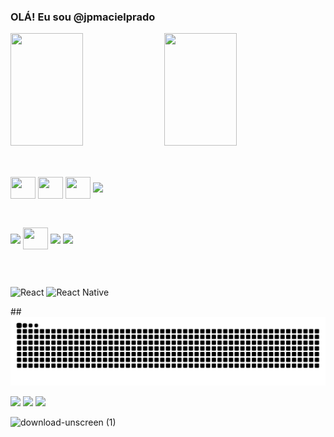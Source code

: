 ### OLÁ! Eu sou @jpmacielprado

<link rel="stylesheet" type='text/css' href="https://cdn.jsdelivr.net/gh/devicons/devicon@latest/devicon.min.css" />

 <div href="https://github.com/jpmacielprado">
    <img height="180em"  width="48%" src="https://github-readme-stats.vercel.app./api?username=jpmacielprado&show_icons=true&theme=tokyonight&include_all_commit=true&count_private=true"/>
    <img height="180em"  width="48%" src="https://github-readme-stats.vercel.app./api/top-langs/?username=jpmacielprado&langs_count=168&theme=tokyonight"/>
</div>

##

<div style="display: inline_block"><br>
  <img align="center" height="35" width="40" src="https://cdn.jsdelivr.net/gh/devicons/devicon@latest/icons/java/java-original.svg" />
  <img align="center" height="35" width="40" src="https://cdn.jsdelivr.net/gh/devicons/devicon@latest/icons/html5/html5-original.svg" />
  <img align="center" height="35" width="40" src="https://cdn.jsdelivr.net/gh/devicons/devicon@latest/icons/css3/css3-original.svg" />
  <img align="center" height="35 width="40 src="https://cdn.jsdelivr.net/gh/devicons/devicon@latest/icons/python/python-original.svg" />
</div>

 ##

 <div style="display: inline_block"><br>
  <img align="center" height="35 width="40" src="https://cdn.jsdelivr.net/gh/devicons/devicon@latest/icons/photoshop/photoshop-original.svg" />            
  <img align="center" height="35" width="40" src="https://cdn.jsdelivr.net/gh/devicons/devicon@latest/icons/premierepro/premierepro-original.svg" />
  <img align="center" height="35 width="40" src="https://cdn.jsdelivr.net/gh/devicons/devicon@latest/icons/figma/figma-original.svg" />
  <img align="center" height="35 width="40" src="https://cdn.jsdelivr.net/gh/devicons/devicon@latest/icons/canva/canva-original.svg" />
</div>

##

<div style="display: inline_block"><br>
 
 ![React](https://img.shields.io/badge/react-%2320232a.svg?style=for-the-badge&logo=react&logoColor=%2361DAFB)
 ![React Native](https://img.shields.io/badge/react_native-%2320232a.svg?style=for-the-badge&logo=react&logoColor=%2361DAFB)
</div>
##

<picture>
  <source media="(prefers-color-scheme: dark)" srcset="https://raw.githubusercontent.com/K4uepinheiro/K4uepinheiro/output/github-contribution-grid-snake-dark.svg">
  <source media="(prefers-color-scheme: light)" srcset="https://raw.githubusercontent.com/K4uepinheiro/K4uepinheiro/output/github-contribution-grid-snake.svg">
  <img alt="github contribution grid snake animation" src="https://raw.githubusercontent.com/K4uepinheiro/K4uepinheiro/output/github-contribution-grid-snake.svg">
</picture>


<a href="https://instagram.com/jp.macielprado" target="_blank"><img src="https://img.shields.io/badge/-Instagram-%23E4405F?style=for-the-badge&logo=instagram&logoColor=white" target="_blank"></a>
 <a href = "mailto:jp.macielprado@gmail.com"><img src="https://img.shields.io/badge/-Gmail-%23333?style=for-the-badge&logo=gmail&logoColor=white" target="_blank"></a>
  <a href="https://www.linkedin.com/in/joão-maciel-58181531b" target="_blank"><img src="https://img.shields.io/badge/-LinkedIn-%230077B5?style=for-the-badge&logo=linkedin&logoColor=white" target="_blank"></a> 

![download-unscreen (1)](https://github.com/user-attachments/assets/042d858b-a51c-4f90-bcd1-3817ff19c87e)
                           


